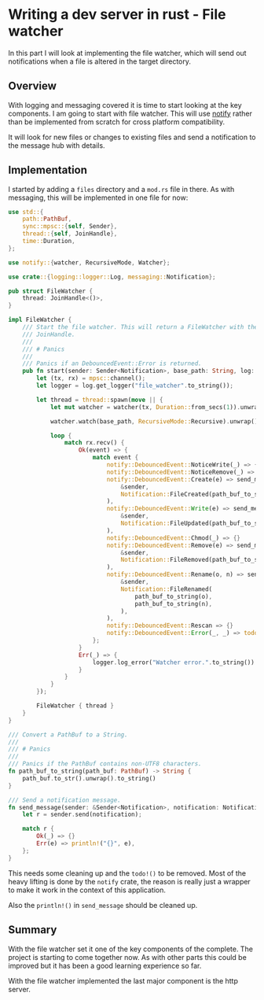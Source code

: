 <meta name="daria:article_id" content="writing_a_dev_server_in_rust_part_4">
<meta name="daria:title" content="Part 4">
<meta name="daria:title_slug" content="part_4">
<meta name="daria:order" content="3">
<meta name="daria:created_on" content="2022-07-05">
<meta name="daria:tags" content="rust,html/css,javascript">
<meta name="daria:image_id" content="cranes-2">

# Writing a dev server in rust - File watcher

In this part I will look at implementing the file watcher, which will send out notifications when a file is altered in the target directory.

## Overview

With logging and messaging covered it is time to start looking at the key components. I am going to start with file watcher. 
This will use [notify](https://docs.rs/notify/latest/notify/) rather than be implemented from scratch for cross platform compatibility.

It will look for new files or changes to existing files and send a notification to the message hub with details.

## Implementation

I started by adding a `files` directory and a `mod.rs` file in there. As with messaging,  this will be implemented in one file for now:

```rust
use std::{
    path::PathBuf,
    sync::mpsc::{self, Sender},
    thread::{self, JoinHandle},
    time::Duration,
};

use notify::{watcher, RecursiveMode, Watcher};

use crate::{logging::logger::Log, messaging::Notification};

pub struct FileWatcher {
    thread: JoinHandle<()>,
}

impl FileWatcher {
    /// Start the file watcher. This will return a FileWatcher with the related thread's
    /// JoinHandle.
    ///
    /// # Panics
    ///
    /// Panics if an DebouncedEvent::Error is returned.
    pub fn start(sender: Sender<Notification>, base_path: String, log: &Log) -> FileWatcher {
        let (tx, rx) = mpsc::channel();
        let logger = log.get_logger("file_watcher".to_string());

        let thread = thread::spawn(move || {
            let mut watcher = watcher(tx, Duration::from_secs(1)).unwrap();

            watcher.watch(base_path, RecursiveMode::Recursive).unwrap();

            loop {
                match rx.recv() {
                    Ok(event) => {
                        match event {
                            notify::DebouncedEvent::NoticeWrite(_) => {}
                            notify::DebouncedEvent::NoticeRemove(_) => {}
                            notify::DebouncedEvent::Create(e) => send_message(
                                &sender,
                                Notification::FileCreated(path_buf_to_string(e)),
                            ),
                            notify::DebouncedEvent::Write(e) => send_message(
                                &sender,
                                Notification::FileUpdated(path_buf_to_string(e)),
                            ),
                            notify::DebouncedEvent::Chmod(_) => {}
                            notify::DebouncedEvent::Remove(e) => send_message(
                                &sender,
                                Notification::FileRemoved(path_buf_to_string(e)),
                            ),
                            notify::DebouncedEvent::Rename(o, n) => send_message(
                                &sender,
                                Notification::FileRenamed(
                                    path_buf_to_string(o),
                                    path_buf_to_string(n),
                                ),
                            ),
                            notify::DebouncedEvent::Rescan => {}
                            notify::DebouncedEvent::Error(_, _) => todo!(),
                        };
                    }
                    Err(_) => {
                        logger.log_error("Watcher error.".to_string()).unwrap();
                    }
                }
            }
        });

        FileWatcher { thread }
    }
}

/// Convert a PathBuf to a String.
///
/// # Panics
///
/// Panics if the PathBuf contains non-UTF8 characters.
fn path_buf_to_string(path_buf: PathBuf) -> String {
    path_buf.to_str().unwrap().to_string()
}

/// Send a notification message.
fn send_message(sender: &Sender<Notification>, notification: Notification) {
    let r = sender.send(notification);

    match r {
        Ok(_) => {}
        Err(e) => println!("{}", e),
    };
}
```

This needs some cleaning up and the `todo!()` to be removed. Most of the heavy lifting is done by the `notify` crate, the reason is really just a wrapper to make it work in the context of this application.

Also the `println!()` in `send_message` should be cleaned up.

## Summary

With the file watcher set it one of the key components of the complete. The project is starting to come together now. 
As with other parts this could be improved but it has been a good learning experience so far. 

With the file watcher implemented the last major component is the http server.
